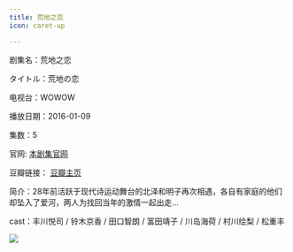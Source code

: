 ```yaml
---
title: 荒地之恋
icon: caret-up

---
```


剧集名：荒地之恋

タイトル：荒地の恋

电视台：WOWOW

播放日期：2016-01-09

集数：5

官网: [本剧集官网](https://www.wowow.co.jp/detail/107577)

豆瓣链接： [豆瓣主页](https://movie.douban.com/subject/26649888/)


简介：28年前活跃于现代诗运动舞台的北泽和明子再次相遇，各自有家庭的他们却坠入了爱河，两人为找回当年的激情一起出走…

cast：丰川悦司 / 铃木京香 / 田口智朗 / 富田靖子 / 川岛海荷 / 村川绘梨 / 松重丰

![](https://listpic.tsgsanjiao.com/2016/2016hdzl.jpg)
